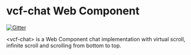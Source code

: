 # vcf-chat Web Component
[![Gitter](https://badges.gitter.im/Join%20Chat.svg)](https://gitter.im/vaadin/web-components?utm_source=badge&utm_medium=badge&utm_campaign=pr-badge)

&lt;vcf-chat&gt; is a Web Component chat implementation with virtual scroll, infinite scroll and scrolling from bottom to top.